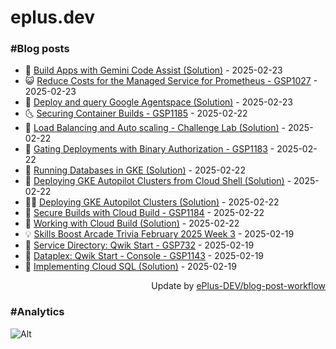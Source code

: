 # eplus.dev

### #Blog posts

<!-- BLOG-POST-LIST:START -->
 - 🧰 [Build Apps with Gemini Code Assist &lpar;Solution&rpar;](https://eplus.dev/build-apps-with-gemini-code-assist-solution) - 2025-02-23
 - 😺 [Reduce Costs for the Managed Service for Prometheus - GSP1027](https://eplus.dev/reduce-costs-for-the-managed-service-for-prometheus-gsp1027) - 2025-02-23
 - 🗽 [Deploy and query Google Agentspace &lpar;Solution&rpar;](https://eplus.dev/deploy-and-query-google-agentspace-solution) - 2025-02-23
 - 🌜 [Securing Container Builds - GSP1185](https://eplus.dev/securing-container-builds-gsp1185) - 2025-02-22
 - 📝 [Load Balancing and Auto scaling - Challenge Lab &lpar;Solution&rpar;](https://eplus.dev/load-balancing-and-auto-scaling-challenge-lab-solution) - 2025-02-22
 - 🚀 [Gating Deployments with Binary Authorization - GSP1183](https://eplus.dev/gating-deployments-with-binary-authorization-gsp1183) - 2025-02-22
 - 💼 [Running Databases in GKE &lpar;Solution&rpar;](https://eplus.dev/running-databases-in-gke-solution) - 2025-02-22
 - 🦣 [Deploying GKE Autopilot Clusters from Cloud Shell &lpar;Solution&rpar;](https://eplus.dev/deploying-gke-autopilot-clusters-from-cloud-shell-solution) - 2025-02-22
 - 👨‍🏫 [Deploying GKE Autopilot Clusters &lpar;Solution&rpar;](https://eplus.dev/deploying-gke-autopilot-clusters-solution) - 2025-02-22
 - 🔭 [Secure Builds with Cloud Build - GSP1184](https://eplus.dev/secure-builds-with-cloud-build-gsp1184) - 2025-02-22
 - 🤡 [Working with Cloud Build &lpar;Solution&rpar;](https://eplus.dev/working-with-cloud-build-solution) - 2025-02-22
 - 💡 [Skills Boost Arcade Trivia February 2025 Week 3](https://eplus.dev/skills-boost-arcade-trivia-february-2025-week-3) - 2025-02-19
 - 🦣 [Service Directory: Qwik Start - GSP732](https://eplus.dev/service-directory-qwik-start-gsp732) - 2025-02-19
 - 💪 [Dataplex: Qwik Start - Console - GSP1143](https://eplus.dev/dataplex-qwik-start-console-gsp1143) - 2025-02-19
 - 🤡 [Implementing Cloud SQL &lpar;Solution&rpar;](https://eplus.dev/implementing-cloud-sql-solution) - 2025-02-19<!-- BLOG-POST-LIST:END -->

<div align="right">
  Update by <a target="_blank"
    href="https://github.com/ePlus-DEV/blog-post-workflow">ePlus-DEV/blog-post-workflow</a>
</div>

### #Analytics
![Alt](https://repobeats.axiom.co/api/embed/9990f7cddfbad8d834990b10ccad05f81ac1096f.svg "Repobeats analytics image")
